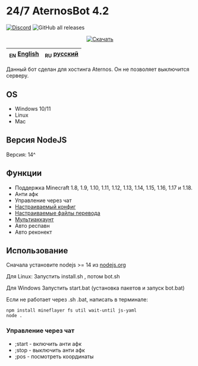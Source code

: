 # 24/7 AternosBot 4.2

[![Discord](https://img.shields.io/badge/chat-on%20discord-brightgreen.svg)](https://discord.gg/DP376QcGCJ)
<img alt="GitHub all releases" src="https://img.shields.io/github/downloads/JodexIndustries/24-7-AternosBot/total?label=%D1%81%D0%BA%D0%B0%D1%87%D0%B8%D0%B2%D0%B0%D0%BD%D0%B8%D1%8F">
<div align="center">
    <a href="https://github.com/JodexIndustries/24-7-AternosBot/releases/latest"><img alt="Скачать" src="https://img.shields.io/badge/-СКАЧАТЬ_ПОСЛЕДНИЙ_РЕЛИЗ_(КЛИК)-blue?style=for-the-badge"/></a>
</div>


| <sub>EN</sub> [English](README.md) | <sub>RU</sub> [русский](README_RU.md) |
|------------------------------------|---------------------------------------|

Данный бот сделан для хостинга Aternos. Он не позволяет выключится серверу.

## OS

 * Windows 10/11
 * Linux
 * Mac

## Версия NodeJS

Версия: 14^

## Функции

 * Поддержка Minecraft 1.8, 1.9, 1.10, 1.11, 1.12, 1.13, 1.14, 1.15, 1.16, 1.17 и 1.18.
 * Анти афк
 * Управление через чат
 * [Настраиваемый конфиг](config.yaml)
 * [Настраиваемые файлы перевода](lang)
 * [Мультиаккаунт](accounts.txt) 
 * Авто респавн
 * Авто реконект

## Использование
Сначала установите nodejs >= 14 из [nodejs.org](https://nodejs.org/)

Для Linux:
Запустить install.sh , потом bot.sh

Для Windows
Запустить start.bat (установка пакетов и запуск bot.bat)

Если не работает через .sh .bat, написать в терминале:
```
npm install mineflayer fs util wait-until js-yaml
node .
```


### Управление через чат

 * ;start - включить анти афк
 * ;stop - выключить анти афк
 * ;pos - посмотреть координаты
